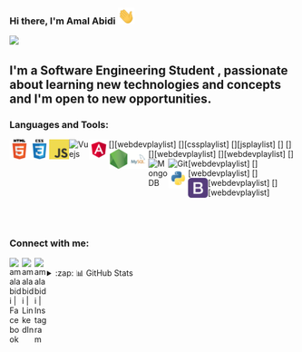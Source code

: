 ### Hi there, I'm Amal Abidi  <img src="https://github.com/ABSphreak/ABSphreak/blob/master/gifs/Hi.gif" width="30px">

 <a href="https://github.com/DenverCoder1/readme-typing-svg"><img src="https://readme-typing-svg.herokuapp.com?lines=Software+Engineering+Student;Full+Stack+Developer;Data%20Science%20Enthusiast;Always%20Learning&center=false&width=500&height=50"></a>
 
## I'm a Software Engineering Student , passionate about learning  new technologies and concepts  and I'm open to new opportunities.

### Languages and Tools:


[<img align="left" alt="HTML5" width="35px" src="https://raw.githubusercontent.com/github/explore/80688e429a7d4ef2fca1e82350fe8e3517d3494d/topics/html/html.png" />][webdevplaylist]
[<img align="left" alt="CSS3" width="35px" src="https://raw.githubusercontent.com/github/explore/80688e429a7d4ef2fca1e82350fe8e3517d3494d/topics/css/css.png" />][cssplaylist]
[<img align="left" alt="JavaScript" width="35px" src="https://raw.githubusercontent.com/github/explore/80688e429a7d4ef2fca1e82350fe8e3517d3494d/topics/javascript/javascript.png" />][jsplaylist]
[<img align="left" alt="Vuejs" width="35px" src="https://camo.githubusercontent.com/c8f91d18976e27123643a926a2588b8d931a0292fd0b6532c3155379e8591629/68747470733a2f2f7675656a732e6f72672f696d616765732f6c6f676f2e706e67" />]
[<img align="left" alt="Angular" width="35px" src="https://raw.githubusercontent.com/github/explore/80688e429a7d4ef2fca1e82350fe8e3517d3494d/topics/angular/angular.png" />]
[<img align="left" alt="Node.js" width="35px" src="https://raw.githubusercontent.com/github/explore/80688e429a7d4ef2fca1e82350fe8e3517d3494d/topics/nodejs/nodejs.png" />][webdevplaylist]
[<img align="left" alt="MySQL" width="35px" src="https://raw.githubusercontent.com/github/explore/80688e429a7d4ef2fca1e82350fe8e3517d3494d/topics/mysql/mysql.png" />][webdevplaylist]
[<img align="left" alt="MongoDB" width="35px" src="https://cdn.iconscout.com/icon/free/png-512/mongodb-3-1175138.png" />][webdevplaylist]
[<img align="left" alt="Git" width="35px" src="https://camo.githubusercontent.com/ce9c7a173f38722e129d5ae832a11c928ff72683fae74cbcb9fff41fd9957e63/68747470733a2f2f75706c6f61642e77696b696d656469612e6f72672f77696b6970656469612f636f6d6d6f6e732f7468756d622f332f33662f4769745f69636f6e2e7376672f3130323470782d4769745f69636f6e2e7376672e706e67" />][webdevplaylist]
[<img alt="Python" align="left" height="35px" src="https://raw.githubusercontent.com/github/explore/80688e429a7d4ef2fca1e82350fe8e3517d3494d/topics/python/python.png" />][webdevplaylist]
[<img height="35px" align="left" width="35px" src="https://raw.githubusercontent.com/github/explore/80688e429a7d4ef2fca1e82350fe8e3517d3494d/topics/bootstrap/bootstrap.png">][webdevplaylist]

<br />
<br />



### Connect with me:

[<img align="left" alt="amalabidi | Facebook" width="22px" src="https://cdn.jsdelivr.net/npm/simple-icons@v3/icons/facebook.svg" />][facebook]
[<img align="left" alt="amalabidi | LinkedIn" width="22px" src="https://cdn.jsdelivr.net/npm/simple-icons@v3/icons/linkedin.svg" />][linkedin]
[<img align="left" alt="amalabidi | Instagram" width="22px" src="https://cdn.jsdelivr.net/npm/simple-icons@v3/icons/instagram.svg" />][instagram]


<br />
<details>
  <summary>:zap: 📊 GitHub Stats</summary>

[![Anurag's GitHub stats](https://github-readme-stats.vercel.app/api?username=amalabidi&show_icons=true&theme=nightowl&count_private=true)](https://github.com/anuraghazra/github-readme-stats)

</details>

[facebook]: https://www.facebook.com/jade.weasly/
[linkedin]: https://www.linkedin.com/in/amalabidi/
[instagram]: https://www.instagram.com/amalabiidi/
